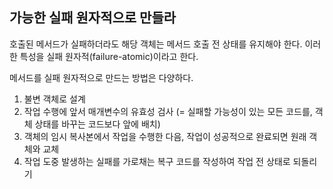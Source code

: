 ## 가능한 실패 원자적으로 만들라

호출된 메서드가 실패하더라도 해당 객체는 메서드 호출 전 상태를 유지해야 한다. 이러한 특성을 실패 원자적(failure-atomic)이라고 한다.

메서드를 실패 원자적으로 만드는 방법은 다양하다. 
1. 불변 객체로 설계
2. 작업 수행에 앞서 매개변수의 유효성 검사 (= 실패할 가능성이 있는 모든 코드를, 객체 상태를 바꾸는 코드보다 앞에 배치)
3. 객체의 임시 복사본에서 작업을 수행한 다음, 작업이 성공적으로 완료되면 원래 객체와 교체
4. 작업 도중 발생하는 실패를 가로채는 복구 코드를 작성하여 작업 전 상태로 되돌리기

<br>
